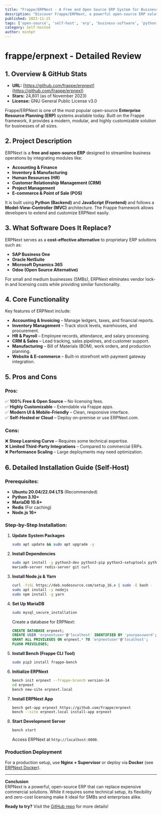 ```yaml
---
title: "Frappe/ERPNext - A Free and Open Source ERP System for Businesses"
description: "Discover Frappe/ERPNext, a powerful open-source ERP solution that rivals commercial alternatives. Learn its features, pros, cons, and how to self-host it."
published: 2023-11-15
tags: ['open-source', 'self-host', 'erp', 'business-software', 'python', 'frappe']
category: Self-hosted
author: minhpt
---
```


# frappe/erpnext - Detailed Review

## 1. Overview & GitHub Stats
- **URL:** [https://github.com/frappe/erpnext](https://github.com/frappe/erpnext)  
- **Stars:** 24,801 (as of November 2023)  
- **License:** GNU General Public License v3.0  

Frappe/ERPNext is one of the most popular open-source **Enterprise Resource Planning (ERP)** systems available today. Built on the Frappe framework, it provides a modern, modular, and highly customizable solution for businesses of all sizes.

## 2. Project Description
ERPNext is a **free and open-source ERP** designed to streamline business operations by integrating modules like:
- **Accounting & Finance**  
- **Inventory & Manufacturing**  
- **Human Resources (HR)**  
- **Customer Relationship Management (CRM)**  
- **Project Management**  
- **E-commerce & Point of Sale (POS)**  

It is built using **Python (Backend)** and **JavaScript (Frontend)** and follows a **Model-View-Controller (MVC)** architecture. The Frappe framework allows developers to extend and customize ERPNext easily.

## 3. What Software Does It Replace?
ERPNext serves as a **cost-effective alternative** to proprietary ERP solutions such as:
- **SAP Business One**  
- **Oracle NetSuite**  
- **Microsoft Dynamics 365**  
- **Odoo (Open Source Alternative)**  

For small and medium businesses (SMBs), ERPNext eliminates vendor lock-in and licensing costs while providing similar functionality.

## 4. Core Functionality
Key features of ERPNext include:
- **Accounting & Invoicing** – Manage ledgers, taxes, and financial reports.  
- **Inventory Management** – Track stock levels, warehouses, and procurement.  
- **HR & Payroll** – Employee records, attendance, and salary processing.  
- **CRM & Sales** – Lead tracking, sales pipelines, and customer support.  
- **Manufacturing** – Bill of Materials (BOM), work orders, and production planning.  
- **Website & E-commerce** – Built-in storefront with payment gateway integration.  

## 5. Pros and Cons
### **Pros**:
✅ **100% Free & Open Source** – No licensing fees.  
✅ **Highly Customizable** – Extendable via Frappe apps.  
✅ **Modern UI & Mobile-Friendly** – Clean, responsive interface.  
✅ **Self-Hosted or Cloud** – Deploy on-premise or use ERPNext.com.  

### **Cons**:
❌ **Steep Learning Curve** – Requires some technical expertise.  
❌ **Limited Third-Party Integrations** – Compared to commercial ERPs.  
❌ **Performance Scaling** – Large deployments may need optimization.  

## 6. Detailed Installation Guide (Self-Host)
### **Prerequisites**:
- **Ubuntu 20.04/22.04 LTS** (Recommended)  
- **Python 3.10+**  
- **MariaDB 10.6+**  
- **Redis** (For caching)  
- **Node.js 16+**  

### **Step-by-Step Installation**:
1. **Update System Packages**  
   ```bash
   sudo apt update && sudo apt upgrade -y
   ```

2. **Install Dependencies**  
   ```bash
   sudo apt install -y python3-dev python3-pip python3-setuptools python3-venv \
   mariadb-server redis-server git curl
   ```

3. **Install Node.js & Yarn**  
   ```bash
   curl -fsSL https://deb.nodesource.com/setup_16.x | sudo -E bash -
   sudo apt install -y nodejs
   sudo npm install -g yarn
   ```

4. **Set Up MariaDB**  
   ```bash
   sudo mysql_secure_installation
   ```
   Create a database for ERPNext:
   ```sql
   CREATE DATABASE erpnext;
   CREATE USER 'erpnextuser'@'localhost' IDENTIFIED BY 'yourpassword';
   GRANT ALL PRIVILEGES ON erpnext.* TO 'erpnextuser'@'localhost';
   FLUSH PRIVILEGES;
   ```

5. **Install Bench (Frappe CLI Tool)**  
   ```bash
   sudo pip3 install frappe-bench
   ```

6. **Initialize ERPNext**  
   ```bash
   bench init erpnext --frappe-branch version-14
   cd erpnext
   bench new-site erpnext.local
   ```

7. **Install ERPNext App**  
   ```bash
   bench get-app erpnext https://github.com/frappe/erpnext
   bench --site erpnext.local install-app erpnext
   ```

8. **Start Development Server**  
   ```bash
   bench start
   ```
   Access ERPNext at `http://localhost:8000`.

### **Production Deployment**
For a production setup, use **Nginx + Supervisor** or deploy via **Docker** (see [ERPNext Docker](https://github.com/frappe/frappe_docker)).

---
**Conclusion**  
ERPNext is a powerful, open-source ERP that can replace expensive commercial solutions. While it requires some technical setup, its flexibility and zero-cost licensing make it ideal for SMBs and enterprises alike.  

**Ready to try?** Visit the [GitHub repo](https://github.com/frappe/erpnext) for more details!
```